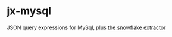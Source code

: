# jx-mysql

JSON query expressions for MySql, plus [the snowflake extractor](https://github.com/klahnakoski/jx-mysql/blob/dev/docs/snowflake_extractor.md)
